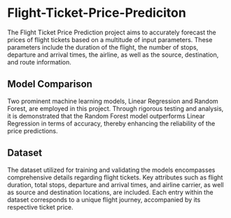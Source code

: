 # Flight-Ticket-Price-Prediciton
The Flight Ticket Price Prediction project aims to accurately forecast the prices of flight tickets based on a multitude of input parameters. These parameters include the duration of the flight, the number of stops, departure and arrival times, the airline, as well as the source, destination, and route information. 

## Model Comparison
Two prominent machine learning models, Linear Regression and Random Forest, are employed in this project. Through rigorous testing and analysis, it is demonstrated that the Random Forest model outperforms Linear Regression in terms of accuracy, thereby enhancing the reliability of the price predictions.

## Dataset
The dataset utilized for training and validating the models encompasses comprehensive details regarding flight tickets. Key attributes such as flight duration, total stops, departure and arrival times, and airline carrier, as well as source and destination locations, are included. Each entry within the dataset corresponds to a unique flight journey, accompanied by its respective ticket price.

